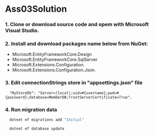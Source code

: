 # Ass03Solution

### 1. Clone or download source code and opem with Microsoft Visual Studio.

### 2. Install and download packages name below from NuGet:
  - Microsoft.EntityFrameworkCore.Design
  - Microsoft.EntityFrameworkCore.SqlServer
  - Microsoft.Extensions.Configuration.
  - Microsoft.Extensions.Configuration.Json.
  
### 3. Edit connectionStrings store in "appsettings.json" file
      "MyStoreDb": "Server=(local);uid=#{username};pwd=#{password};database=MemberDB;TrustServerCertificate=True".
      
### 4. Run migration data
```sh
  dotnet ef migrations add "Initial"
```
```sh
  dotnet ef database update
```
